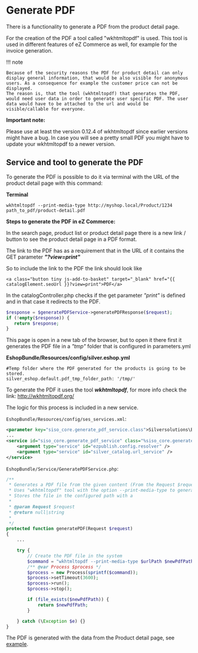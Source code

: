 # Generate PDF

There is a functionality to generate a PDF from the product detail page.

For the creation of the PDF a tool called "wkhtmltopdf" is used. This tool is used in different features of eZ Commerce as well, for example for the invoice generation.

!!! note

    Because of the security reasons the PDF for product detail can only display general information, that would be also visible for anonymous users. As a consequence for example the customer price can not be displayed.  
    The reason is, that the tool (wkhtmltopdf) that generates the PDF, would need user data in order to generate user specific PDF. The user data would have to be attached to the url and would be visible/callable for everyone.  

**Important note:**

Please use at least the version 0.12.4 of wkhtmltopdf since earlier versions might have a bug. In case you will see a pretty small PDF you might have to update your wkhtmltopdf to a newer version. 

## Service and tool to generate the PDF

To generate the PDF is possible to do it via terminal with the URL of the product detail page with this command:

**Terminal**

``` 
wkhtmltopdf --print-media-type http://myshop.local/Product/1234
path_to_pdf/product-detail.pdf
```

**Steps to generate the PDF in eZ Commerce:**

In the search page, product list or product detail page there is a new link / button to see the product detail page in a PDF format.

The link to the PDF has as a requirement that in the URL of it contains the GET parameter ***"?view=print"***

So to include the link to the PDF the link should look like

``` html+twig
<a class="button tiny js-add-to-basket" target="_blank" href="{{ catalogElement.seoUrl }}?view=print">PDF</a>
```

In the catalogController.php checks if the get parameter *"print"* is defined and in that case it redirects to the PDF.

``` php
$response = $generatePDFService->generatePDFResponse($request);
if (!empty($response)) {
   return $response;
}
```

This page is open in a new tab of the browser, but to open it there first it generates the PDF file in a *"tmp"* folder that is configured in parameters.yml

**EshopBundle/Resources/config/silver.eshop.yml**

``` 
#Temp folder where the PDF generated for the products is going to be stored.
silver_eshop.default.pdf_tmp_folder_path: '/tmp/'
```

To generate the PDF it uses the tool ***wkhtmltopdf***, for more info check the link: <http://wkhtmltopdf.org/>

The logic for this process is included in a new service.

`EshopBundle/Resources/config/ses_services.xml`:

``` xml
<parameter key="siso_core.generate_pdf_service.class">Silversolutions\Bundle\EshopBundle\Service\GeneratePDFService</parameter>
... 
<service id="siso_core.generate_pdf_service" class="%siso_core.generate_pdf_service.class%">
    <argument type="service" id="ezpublish.config.resolver" />
    <argument type="service" id="silver_catalog.url_service" />
</service>
```

`EshopBundle/Service/GeneratePDFService.php`:

``` php
/**
 * Generates a PDF file from the given content (From the Request $request)
 * Uses "wkhtmltopdf" tool with the option --print-media-type to generate the PDF
 * Stores the file in the configured path with a
 *
 * @param Request $request
 * @return null|string
 *
 */
protected function generatePDF(Request $request)
{
    ...

    try {
        // Create the PDF file in the system
        $command = "wkhtmltopdf --print-media-type $urlPath $newPdfPath";
        /** @var Process $process */
        $process = new Process(sprintf($command));
        $process->setTimeout(3600);
        $process->run();
        $process->stop();

        if (file_exists($newPdfPath)) {
            return $newPdfPath;
        }

    } catch (\Exception $e) {}
}
```

The PDF is generated with the data from the Product detail page, see [example](../../img/generate_pdf.pdf).
